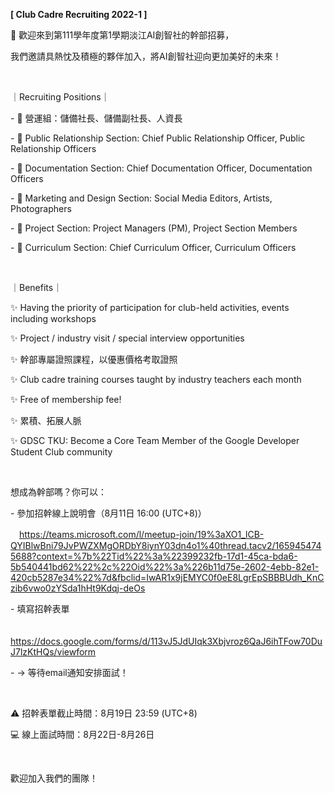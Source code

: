 **[ Club Cadre Recruiting 2022-1 ]**

🎉 歡迎來到第111學年度第1學期淡江AI創智社的幹部招募，

我們邀請具熱忱及積極的夥伴加入，將AI創智社迎向更加美好的未來！

&nbsp;

｜Recruiting Positions｜

\- 🔋 營運組：儲備社長、儲備副社長、人資長

\- 🤝 Public Relationship Section: Chief Public Relationship Officer, Public Relationship Officers

\- 📝 Documentation Section: Chief Documentation Officer, Documentation Officers

\- 🎨 Marketing and Design Section: Social Media Editors, Artists, Photographers

\- 📅 Project Section: Project Managers (PM), Project Section Members

\- 📖 Curriculum Section: Chief Curriculum Officer, Curriculum Officers

&nbsp;

｜Benefits｜

✨ Having the priority of participation for club-held activities, events including workshops

✨ Project / industry visit / special interview opportunities

✨ 幹部專屬證照課程，以優惠價格考取證照

✨ Club cadre training courses taught by industry teachers each month

✨ Free of membership fee!

✨ 累積、拓展人脈

✨ GDSC TKU: Become a Core Team Member of the Google Developer Student Club community

&nbsp;

想成為幹部嗎？你可以：

\- 參加招幹線上說明會（8月11日 16:00 (UTC+8)）

　https://teams.microsoft.com/l/meetup-join/19%3aXO1_lCB-QYIBlwBni79JvPWZXMgORDbY8iynY03dn4o1%40thread.tacv2/1659454745688?context=%7b%22Tid%22%3a%22399232fb-17d1-45ca-bda6-5b540441bd62%22%2c%22Oid%22%3a%226b11d75e-2602-4ebb-82e1-420cb5287e34%22%7d&fbclid=IwAR1x9jEMYC0f0eE8LgrEpSBBBUdh_KnCzib6vwo0zYSda1hHt9Kdqj-deOs

\- 填寫招幹表單

　https://docs.google.com/forms/d/113vJ5JdUIqk3Xbjvroz6QaJ6ihTFow70DuJ7lzKtHQs/viewform

\- → 等待email通知安排面試！

&nbsp;

⚠️ 招幹表單截止時間：8月19日 23:59 (UTC+8)

💻 線上面試時間：8月22日-8月26日

&nbsp;

歡迎加入我們的團隊！
